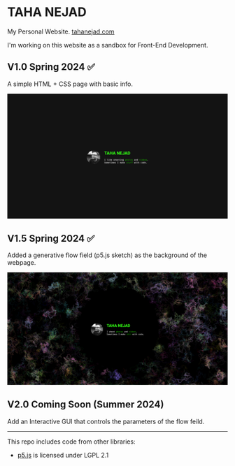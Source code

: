 # TAHA NEJAD

My Personal Website. [tahanejad.com](https://www.tahanejad.com)

I'm working on this website as a sandbox for Front-End Development.

## V1.0 Spring 2024 :white_check_mark:

A simple HTML + CSS page with basic info.

![](screenshots/tahanejad-com-v1.0-screenshot.png)

## V1.5 Spring 2024 :white_check_mark:

Added a generative flow field (p5.js sketch) as the background of the webpage.

![](screenshots/tahanejad-com-v1.5-screenshot.png)

## V2.0 Coming Soon (Summer 2024)

Add an Interactive GUI that controls the parameters of the flow feild.

---

This repo includes code from other libraries:

- [p5.js](https://github.com/processing/p5.js) is licensed under LGPL 2.1
